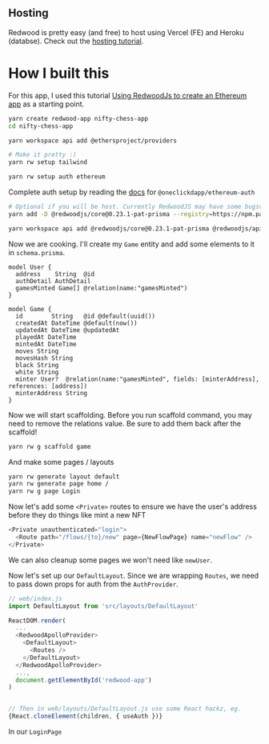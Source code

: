 ## Hosting

Redwood is pretty easy (and free) to host using Vercel (FE) and Heroku (databse). Check out the [hosting tutorial](https://redwoodjs.com/tutorial/deployment).

# How I built this

For this app, I used this tutorial [Using RedwoodJs to create an Ethereum app](https://patrickgallagher.dev/blog/2020/11/18/web3-redwood-intro/using-redwoodjs-to-create-an-ethereum-app) as a starting point.

```bash
yarn create redwood-app nifty-chess-app
cd nifty-chess-app

yarn workspace api add @ethersproject/providers

# Make it pretty :)
yarn rw setup tailwind

yarn rw setup auth ethereum
```

Complete auth setup by reading the [docs](https://github.com/oneclickdapp/ethereum-auth) for `@oneclickdapp/ethereum-auth`

```bash
# Optional if you will be host. Currently RedwoodJS may have some bugsversion for hosting
yarn add -D @redwoodjs/core@0.23.1-pat-prisma --registry=https://npm.patrickgallagher.dev:443 -W

yarn workspace api add @redwoodjs/core@0.23.1-pat-prisma @redwoodjs/api@0.23.1-pat-prisma @redwoodjs/auth@0.23.0-pat --registry=https://npm.patrickgallagher.dev:443
```

Now we are cooking. I'll create my `Game` entity and add some elements to it in `schema.prisma`.

```
model User {
  address    String  @id
  authDetail AuthDetail
  gamesMinted Game[] @relation(name:"gamesMinted")
}

model Game {
  id        String   @id @default(uuid())
  createdAt DateTime @default(now())
  updatedAt DateTime @updatedAt
  playedAt DateTime
  mintedAt DateTime
  moves String
  movesHash String
  black String
  white String
  minter User?  @relation(name:"gamesMinted", fields: [minterAddress], references: [address])
  minterAddress String
}
```

Now we will start scaffolding. Before you run scaffold command, you may need to remove the relations value. Be sure to add them back after the scaffold!

```bash
yarn rw g scaffold game
```

And make some pages / layouts

```bash
yarn rw generate layout default
yarn rw generate page home /
yarn rw g page Login
```

Now let's add some `<Private>` routes to ensure we have the user's address before they do things like mint a new NFT

```js
<Private unauthenticated="login">
  <Route path="/flows/{to}/new" page={NewFlowPage} name="newFlow" />
</Private>
```

We can also cleanup some pages we won't need like `newUser`.

Now let's set up our `DefaultLayout`. Since we are wrapping `Routes`, we need to pass down props for auth from the `AuthProvider`.

```js
// web/index.js
import DefaultLayout from 'src/layouts/DefaultLayout'

ReactDOM.render(
  ...
  <RedwoodApolloProvider>
    <DefaultLayout>
      <Routes />
    </DefaultLayout>
  </RedwoodApolloProvider>
  ...,
  document.getElementById('redwood-app')
)


// Then in web/layouts/DefaultLayout.js use some React hackz, eg.
{React.cloneElement(children, { useAuth })}
```

In our `LoginPage`
